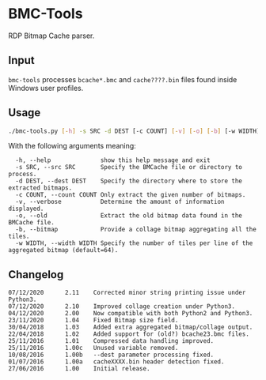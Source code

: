 # BMC-Tools
RDP Bitmap Cache parser.
## Input
`bmc-tools` processes `bcache*.bmc` and `cache????.bin` files found inside Windows user profiles.
## Usage
```sh
./bmc-tools.py [-h] -s SRC -d DEST [-c COUNT] [-v] [-o] [-b] [-w WIDTH]
```
With the following arguments meaning:
```
  -h, --help              show this help message and exit
  -s SRC, --src SRC       Specify the BMCache file or directory to process.
  -d DEST, --dest DEST    Specify the directory where to store the extracted bitmaps.
  -c COUNT, --count COUNT Only extract the given number of bitmaps.
  -v, --verbose           Determine the amount of information displayed.
  -o, --old               Extract the old bitmap data found in the BMCache file.
  -b, --bitmap            Provide a collage bitmap aggregating all the tiles.
  -w WIDTH, --width WIDTH Specify the number of tiles per line of the aggregated bitmap (default=64).
```
## Changelog
```
07/12/2020		2.11	Corrected minor string printing issue under Python3.
07/12/2020		2.10	Improved collage creation under Python3.
04/12/2020		2.00	Now compatible with both Python2 and Python3.
23/11/2020		1.04	Fixed Bitmap size field.
30/04/2018		1.03	Added extra aggregated bitmap/collage output.
22/04/2018		1.02	Added support for (old?) bcache23.bmc files.
25/11/2016		1.01	Compressed data handling improved.
25/11/2016		1.00c	Unused variable removed.
10/08/2016		1.00b	--dest parameter processing fixed.
01/07/2016		1.00a	cacheXXXX.bin header detection fixed.
27/06/2016		1.00	Initial release.
```
